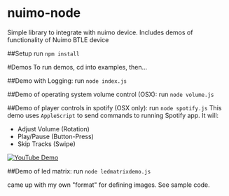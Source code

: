 # nuimo-node
Simple library to integrate with nuimo device. 
Includes demos of functionality of Nuimo BTLE device

##Setup
run `npm install` 

#Demos
To run demos, cd into examples, then...

##Demo with Logging:
run `node index.js`

##Demo of operating system volume control (OSX):
run `node volume.js`

##Demo of player controls in spotify (OSX only):
run `node spotify.js`
This demo uses `AppleScript` to send commands to running Spotify app. It will:
 - Adjust Volume (Rotation)
 - Play/Pause (Button-Press)
 - Skip Tracks (Swipe)

[![YouTube Demo](http://img.youtube.com/vi/7te_A4Vro08/0.jpg)](https://www.youtube.com/watch?v=7te_A4Vro08)

##Demo of led matrix:
run `node ledmatrixdemo.js`

came up with my own "format" for defining images. See sample code.

